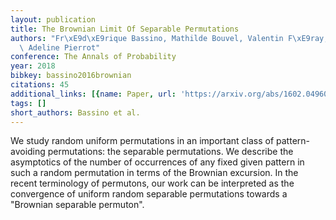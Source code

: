 ```yaml
---
layout: publication
title: The Brownian Limit Of Separable Permutations
authors: "Fr\xE9d\xE9rique Bassino, Mathilde Bouvel, Valentin F\xE9ray, Lucas Gerin,\
  \ Adeline Pierrot"
conference: The Annals of Probability
year: 2018
bibkey: bassino2016brownian
citations: 45
additional_links: [{name: Paper, url: 'https://arxiv.org/abs/1602.04960'}]
tags: []
short_authors: Bassino et al.
---
```

We study random uniform permutations in an important class of
pattern-avoiding permutations: the separable permutations. We describe the
asymptotics of the number of occurrences of any fixed given pattern in such a
random permutation in terms of the Brownian excursion. In the recent
terminology of permutons, our work can be interpreted as the convergence of
uniform random separable permutations towards a "Brownian separable permuton".